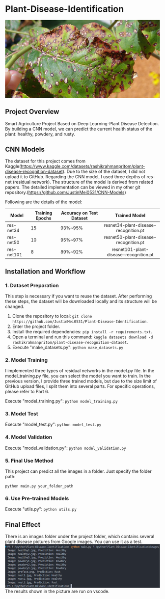 # Plant-Disease-Identification

![preface](./images/preface.png)

## Project Overview

Smart Agriculture Project Based on Deep Learning-Plant Disease Detection. By building a CNN model, we can predict the current health status of the plant: healthy, powdery, and rusty.

## CNN Models

The dataset for this project comes from Kaggle(https://www.kaggle.com/datasets/rashikrahmanpritom/plant-disease-recognition-dataset). Due to the size of the dataset, I did not upload it to GitHub. Regarding the CNN model, I used three depths of res-net (residual network). The structure of the model is derived from related papers. The detailed implementation can be viewed in my other git repository.(https://github.com/JustinMei0531/CNN-Models)

Following are the details of the model:

| Model      | Training Epochs | Accuracy on Test Dataset |             Trained Model              |
| ---------- | --------------- | ------------------------ | :------------------------------------: |
| res-net34  | 15              | 93%~95%                  | resnet34-plant-disease-recognition.pt  |
| res-net50  | 10              | 95%~97%                  | resnet50-plant-disease-recognition.pt  |
| res-net101 | 8               | 89%~92%                  | resnet101-plant-disease-recognition.pt |

## Installation and Workflow

### 1. Dataset Preparation

This step is necessary if you want to reuse the dataset. After performing these steps, the dataset will be downloaded locally and its structure will be changed.

1. Clone the repository to local: `git clone https://github.com/JustinMei0531/Plant-Disease-Identification`.
2. Enter the project folder.
3. Install the required dependencies: `pip install -r requirements.txt`.
4. Open a terminal and run this command: `kaggle datasets download -d rashikrahmanpritom/plant-disease-recognition-dataset`.
5. Execute "make_datasets.py": `python make_datasets.py`

### 2. Model  Training

I implemented three types of residual networks in the model.py file. In the model_training.py file, you can select the model you want to train. In the previous version, I provide three trained models, but due to the size limit of GitHub upload files, I split them into several parts. For specific operations, please refer to Part 6.

Execute "model_training.py": `python model_training.py`

### 3. Model Test

Execute "model_test.py": `python model_test.py`

### 4. Model Validation

Execute "model_validation.py": `python model_validation.py`

### 5. Final Use Method

This project can predict all the images in a folder. Just specify the folder path:

```shell
python main.py your_folder_path
```

### 6. Use Pre-trained Models
Execute "utils.py": `python utils.py`

## Final Effect
There is an images folder under the project folder, which contains several plant disease pictures from Google images. You can use it as a test.
![effects](./static/effects.png)
The results shown in the picture are run on vscode.